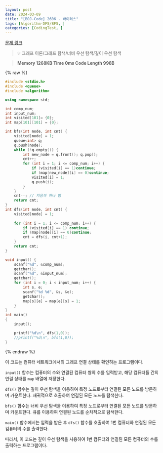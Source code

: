```yaml
---
layout: post
date: 2024-03-09
title: "[BOJ-Code] 2606 - 바이러스"
tags: [Algorithm-DFS/BFS, ]
categories: [CodingTest, ]
---
```



[문제 링크](https://www.acmicpc.net/problem/2606)


> 💡 그래프 이론/그래프 탐색/너비 우선 탐색/깊이 우선 탐색


> **Memory   1268KB                                   Time   0ms                                Code Length   998B**



{% raw %}
```c++
#include <stdio.h>
#include <queue>
#include <algorithm>

using namespace std;

int comp_num;
int input_num;
int visited[101]= {0};
int map[101][101] = {0};

int bfs(int node, int cnt) {
	visited[node] = 1;
	queue<int> q;
	q.push(node);
	while (!q.empty()) {
		int new_node = q.front(); q.pop();
		cnt++;
		for (int i = 1; i <= comp_num; i++) {
			if (visited[i] == 1)continue;
			if (map[new_node][i] == 0)continue;
			visited[i] = 1;
			q.push(i);
		}
	}
	cnt--; // 처음꺼 하나 뺌
	return cnt;
}
int dfs(int node, int cnt) {
	visited[node] = 1;
	
	for (int i = 1; i <= comp_num; i++) {
		if (visited[i] == 1) continue;
		if (map[node][i] == 0)continue;
		cnt = dfs(i, cnt+1);
	}
	return cnt;
}

void input() {
	scanf("%d", &comp_num);
	getchar();
	scanf("%d", &input_num);
	getchar();
	for (int i = 0; i < input_num; i++) {
		int s, e;
		scanf("%d %d", &s, &e);
		getchar();
		map[s][e] =	map[e][s] = 1;
	}
}
int main()
{
	input();

	printf("%d\n", dfs(1,0));
	//printf("%d\n", bfs(1,0));
}
```
{% endraw %}



이 코드는 컴퓨터 네트워크에서의 그래프 연결 상태를 확인하는 프로그램이다.

`input()` 함수는 컴퓨터의 수와 연결된 컴퓨터 쌍의 수를 입력받고, 해당 컴퓨터들 간의 연결 상태를 `map` 배열에 저장한다.

`dfs()` 함수는 깊이 우선 탐색을 이용하여 특정 노드로부터 연결된 모든 노드를 방문하며 카운트한다. 재귀적으로 호출하여 연결된 모든 노드를 탐색한다.

`bfs()` 함수는 너비 우선 탐색을 이용하여 특정 노드로부터 연결된 모든 노드를 방문하며 카운트한다. 큐를 이용하여 연결된 노드를 순차적으로 탐색한다.

`main()` 함수에서는 입력을 받은 후 `dfs()` 함수를 호출하여 1번 컴퓨터와 연결된 모든 컴퓨터의 수를 출력한다.

따라서, 이 코드는 깊이 우선 탐색을 사용하여 1번 컴퓨터와 연결된 모든 컴퓨터의 수를 출력하는 프로그램이다.

